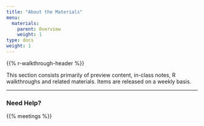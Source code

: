 ```yaml
---
title: "About the Materials"
menu:
  materials:
    parent: Overview
    weight: 1
type: docs
weight: 1
---
```


{{% r-walkthrough-header %}}

This section consists primarily of preview content, in-class notes, R walkthroughs and related materials. Items are released on a weekly basis.

<hr />

### Need Help?

{{% meetings %}}
